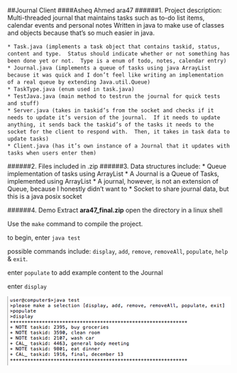 ##Journal Client
####Asheq Ahmed ara47
######1. Project description:
Multi-threaded journal that maintains tasks such as to-do list items, calendar events and personal notes
Written in java to make use of classes and objects because that’s so much easier in java.

	* Task.java (implements a task object that contains taskid, status, content and type.  Status should indicate whether or not something has been done yet or not.  Type is a enum of todo, notes, calendar entry)
	* Journal.java (implements a queue of tasks using java ArrayList because it was quick and I don’t feel like writing an implementation of a real queue by extending Java.util.Queue)
	* TaskType.java (enum used in task.java)
	* TestJava.java (main method to testrun the journal for quick tests and stuff)
	* Server.java (takes in taskid’s from the socket and checks if it needs to update it’s version of the journal.  If it needs to update anything, it sends back the taskid’s of the tasks it needs to the socket for the client to respond with.  Then, it takes in task data to update tasks)
	* Client.java (has it’s own instance of a Journal that it updates with tasks when users enter them)

######2. Files included in .zip
######3. Data structures include:
	* Queue implementation of tasks using ArrayList
	* A Journal is a Queue of Tasks, implemented using ArrayList
	* A journal, however, is not an extension of Queue, because I honestly didn’t want to
	* Socket to share journal data, but this is a java posix socket

######4. Demo
Extract **ara47_final.zip**
open the directory in a linux shell

Use the `make` command to compile the project.

to begin, enter `java test` 

possible commands include: `display`, `add`, `remove`, `removeAll`, `populate`, `help` & `exit`.

enter `populate` to add example content to the Journal

enter `display`

![demo1](a2.jpg "example1")




